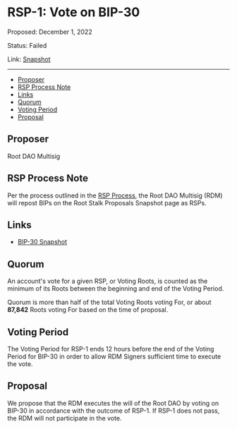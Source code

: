 # RSP-1: Vote on BIP-30

Proposed: December 1, 2022

Status: Failed

Link: [Snapshot](https://snapshot.org/#/rootstalkproposals.eth/proposal/0x8d42c97b361ecc020ffb623f55987e859b3829db557542922596a10fcb8c5ed3)

---

- [Proposer](#proposer)
- [RSP Process Note](#rsp-process-note)
- [Links](#links)
- [Quorum](#quorum)
- [Voting Period](#voting-period)
- [Proposal](#proposal)

## Proposer

Root DAO Multisig

## RSP Process Note

Per the process outlined in the [RSP Process](https://docs.roottoken.org/governance/root-token/rdm-process#about-rsp-process), the Root DAO Multisig (RDM) will repost BIPs on the Root Stalk Proposals Snapshot page as RSPs.

## Links

* [BIP-30 Snapshot](https://snapshot.org/#/beanstalkdao.eth/proposal/0x724bbca47b55d42ec25f76c233846bdbbae1dd833618b938c84d58f53ffe7c3d)

## Quorum

An account's vote for a given RSP, or Voting Roots, is counted as the
minimum of its Roots between the beginning and end of the Voting Period.

Quorum is more than half of the total Voting Roots voting For, or about **87,842** Roots voting For based on the time of proposal.

## Voting Period

The Voting Period for RSP-1 ends 12 hours before the end of the Voting Period for BIP-30 in order to allow RDM Signers sufficient time to execute the vote.

## Proposal

We propose that the RDM executes the will of the Root DAO by voting on BIP-30 in accordance with the outcome of RSP-1. If RSP-1 does not pass, the RDM will not participate in the vote.

